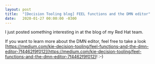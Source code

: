 ```yaml
---
layout: post
title:  "[Decision Tooling blog] FEEL functions and the DMN editor"
date:   2020-01-27 00:00:00 -0300
---
```


I just posted something interesting in at the blog of my Red Hat team.

If you want to learn more about the DMN editor, feel free to take a look [https://medium.com/kie-decision-tooling/feel-functions-and-the-dmn-editor-7f4462f9f012](https://medium.com/kie-decision-tooling/feel-functions-and-the-dmn-editor-7f4462f9f012)! :-)
